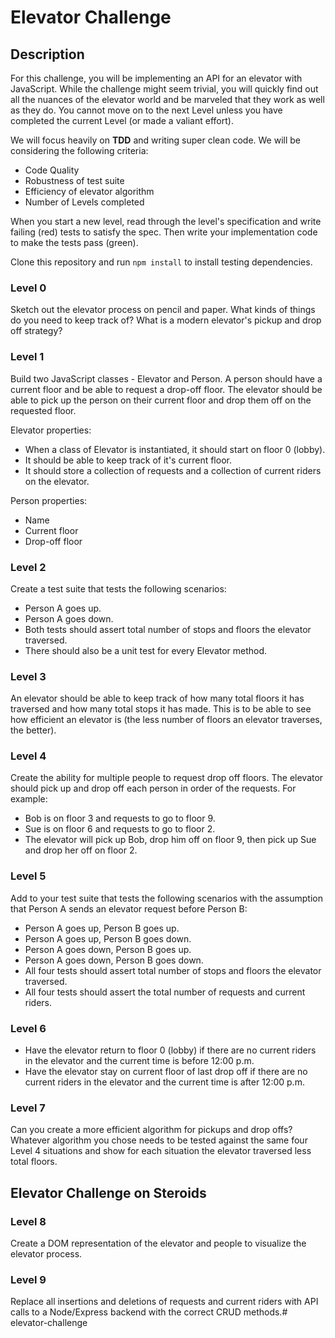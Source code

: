 # Elevator Challenge

## Description
For this challenge, you will be implementing an API for an elevator with JavaScript. While the challenge might seem trivial, you will quickly find out all the nuances of the elevator world and be marveled that they work as well as they do. You cannot move on to the next Level unless you have completed the current Level (or made a valiant effort).

We will focus heavily on **TDD** and writing super clean code. We will be considering the following criteria:

* Code Quality
* Robustness of test suite
* Efficiency of elevator algorithm
* Number of Levels completed

When you start a new level, read through the level's specification and write failing (red) tests to satisfy the spec. Then write your implementation code to make the tests pass (green).

Clone this repository and run `npm install` to install testing dependencies.

### Level 0
Sketch out the elevator process on pencil and paper. What kinds of things do you need to keep track of? What is a modern elevator's pickup and drop off strategy?

### Level 1
Build two JavaScript classes - Elevator and Person. A person should have a current floor and be able to request a drop-off floor. 
The elevator should be able to pick up the person on their current floor and drop them off on the requested floor.

Elevator properties:
  * When a class of Elevator is instantiated, it should start on floor 0 (lobby).
  * It should be able to keep track of it's current floor.
  * It should store a collection of requests and a collection of current riders on the elevator.
  
Person properties:
  * Name
  * Current floor
  * Drop-off floor

### Level 2
Create a test suite that tests the following scenarios:
  * Person A goes up.
  * Person A goes down.
  * Both tests should assert total number of stops and floors the elevator traversed.
  * There should also be a unit test for every Elevator method.

### Level 3
An elevator should be able to keep track of how many total floors it has traversed and how many total stops it has made. This is to be able to see how efficient an elevator is (the less number of floors an elevator traverses, the better).

### Level 4
Create the ability for multiple people to request drop off floors. The elevator should pick up and drop off each person in order of the requests. For example:
  * Bob is on floor 3 and requests to go to floor 9.
  * Sue is on floor 6 and requests to go to floor 2.
  * The elevator will pick up Bob, drop him off on floor 9, then pick up Sue and drop her off on floor 2.

### Level 5
Add to your test suite that tests the following scenarios with the assumption that Person A sends an elevator request before Person B:
  *  Person A goes up, Person B goes up.
  *  Person A goes up, Person B goes down.
  *  Person A goes down, Person B goes up.
  *  Person A goes down, Person B goes down.
  * All four tests should assert total number of stops and floors the elevator traversed.
  * All four tests should assert the total number of requests and current riders.

### Level 6
* Have the elevator return to floor 0 (lobby) if there are no current riders in the elevator and the current time is before 12:00 p.m.
* Have the elevator stay on current floor of last drop off if there are no current riders in the elevator and the current time is after 12:00 p.m.

### Level 7
Can you create a more efficient algorithm for pickups and drop offs? Whatever algorithm you chose needs to be tested against the same four Level 4 situations and show for each situation the elevator traversed less total floors.


## Elevator Challenge on Steroids

### Level 8
Create a DOM representation of the elevator and people to visualize the elevator process.

### Level 9
Replace all insertions and deletions of requests and current riders with API calls to a Node/Express backend with the correct CRUD methods.# elevator-challenge
